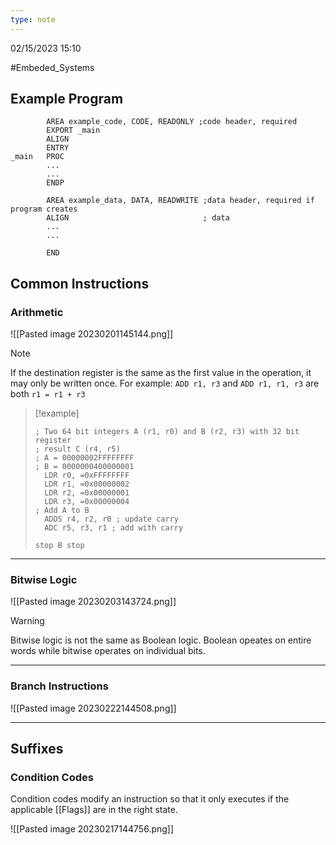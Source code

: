 ```yaml
---
type: note
---
```

02/15/2023 15:10

  #Embeded_Systems 


## Example Program
```Assembly
		AREA example_code, CODE, READONLY ;code header, required
		EXPORT _main
		ALIGN
		ENTRY
_main   PROC
		...
		...
		ENDP

		AREA example_data, DATA, READWRITE ;data header, required if program creates
		ALIGN                              ; data
		...
		...

		END
```

## Common Instructions

### Arithmetic

![[Pasted image 20230201145144.png]]

>[!note]
>If the destination register is the same as the first value in the operation, it may only be written once. For example:
>`ADD r1, r3` and `ADD r1, r1, r3` are both `r1 = r1 + r3`

>[!example]
>```start
>; Two 64 bit integers A (r1, r0) and B (r2, r3) with 32 bit register 
>; result C (r4, r5)
>; A = 00000002FFFFFFFF
>; B = 0000000400000001
>	LDR r0, =0xFFFFFFFF
>	LDR r1, =0x00000002
>	LDR r2, =0x00000001
>	LDR r3, =0x00000004
>; Add A to B
>	ADDS r4, r2, r0 ; update carry
>	ADC r5, r3, r1 ; add with carry
>	
>stop B stop
>```

---

### Bitwise Logic

![[Pasted image 20230203143724.png]]

>[!warning]
>Bitwise logic is not the same as Boolean logic. Boolean opeates on entire words while bitwise operates on individual bits. 

---

### Branch Instructions

![[Pasted image 20230222144508.png]]

---
## Suffixes

### Condition Codes
Condition codes modify an instruction so that it only executes if the applicable [[Flags]] are in the right state. 

![[Pasted image 20230217144756.png]]

